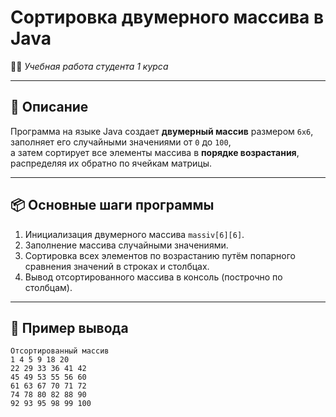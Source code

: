 # Сортировка двумерного массива в Java

🧑‍🎓 *Учебная работа студента 1 курса*

---

## 📌 Описание

Программа на языке Java создает **двумерный массив** размером `6x6`, заполняет его случайными значениями от `0` до `100`,  
а затем сортирует все элементы массива в **порядке возрастания**, распределяя их обратно по ячейкам матрицы.

---

## 📦 Основные шаги программы

1. Инициализация двумерного массива `massiv[6][6]`.
2. Заполнение массива случайными значениями.
3. Сортировка всех элементов по возрастанию путём попарного сравнения значений в строках и столбцах.
4. Вывод отсортированного массива в консоль (построчно по столбцам).

---

## 🧮 Пример вывода

```text
Отсортированный массив  
1 4 5 9 18 20  
22 29 33 36 41 42  
45 49 53 55 56 60  
61 63 67 70 71 72  
74 78 80 82 88 90  
92 93 95 98 99 100
